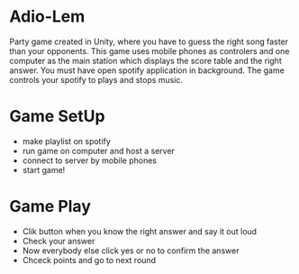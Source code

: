 # Adio-Lem
Party game created in Unity, where you have to guess the right song faster than your opponents. This game uses mobile phones as controlers and one computer as the main station which displays the score table and the right answer. You must have open spotify application in background. The game controls your spotify to plays and stops music.

# Game SetUp
- make playlist on spotify
- run game on computer and host a server
- connect to server by mobile phones
- start game!

# Game Play
- Clik button when you know the right answer and say it out loud 
- Check your answer
- Now everybody else click yes or no to confirm the answer
- Chceck points and go to next round
